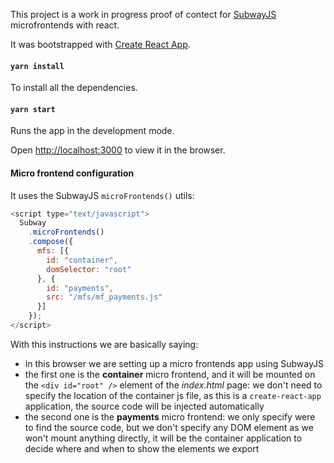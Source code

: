 This project is a work in progress proof of contect for [SubwayJS](https://github.com/subway-js/subway) microfrontends with react.

It was bootstrapped with [Create React App](https://github.com/facebook/create-react-app).

#### `yarn install`

To install all the dependencies.

#### `yarn start`

Runs the app in the development mode.

Open [http://localhost:3000](http://localhost:3000) to view it in the browser.

#### Micro frontend configuration

It uses the SubwayJS `microFrontends()` utils:


```js
<script type="text/javascript">
  Subway
    .microFrontends()
    .compose({
      mfs: [{
        id: "container",
        domSelector: "root"
      }, {
        id: "payments",
        src: "/mfs/mf_payments.js"
      }]
    });
</script>
```

With this instructions we are basically saying:
- in this browser we are setting up a micro frontends app using SubwayJS
- the first one is the **container** micro frontend, and it will be mounted on the `<div id="root" />` element of the *index.html* page: we don't need to specify the location of the container js file, as this is a `create-react-app` application, the source code will be injected automatically
- the second one is the **payments** micro frontend:  we only specify were to find the source code, but we don't specify any DOM element as we won't mount anything directly, it will be the container application to decide where and when to show the elements we export
